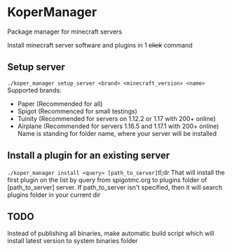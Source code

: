 # KoperManager
Package manager for minecraft servers

Install minecraft server software and plugins in 1 ~~click~~ command
## Setup server
`./koper_manager setup_server <brand> <minecraft_version> <name>`
Supported brands:
+ Paper (Recommended for all)
+ Spigot (Recommenced for small testings)
+ Tuinity (Recommended for servers on 1.12.2 or 1.17 with 200+ online)
+ Airplane (Recommended for servers  1.16.5 and 1.17.1 with 200+ online)
Name is standing for folder name, where your server will be installed
## Install a plugin for an existing server
`./koper_manager install <query> [path_to_server]`tl;dr
That will install the first plugin on the list by query from spigotmc.org to plugins folder of \[path_to_server] server.
If path_to_server isn't specified, then it will search plugins folder in your current dir
## TODO
Instead of publishing all binaries, make automatic build script which will install latest version to system binaries folder
